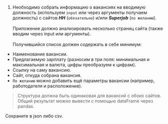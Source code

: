 1. Необходимо собрать информацию о вакансиях на вводимую должность (используем `input` или через аргументы получаем должность) с сайтов **_HH_** (`обязательно`) и/или **_Superjob_** (`по желанию`).<br><br>
Приложение должно анализировать несколько страниц сайта (также вводим через input или аргументы). <br><br>
Получившийся список должен содержать в себе минимум:
- Наименование вакансии.
- Предлагаемую зарплату (разносим в три поля: минимальная и максимальная и валюта, цифры преобразуем к цифрам).
- Ссылку на саму вакансию.
- Сайт, откуда собрана вакансия.
- `По желанию` можно добавить ещё параметры вакансии (например, работодателя и расположение). 
>Структура должна быть одинаковая для вакансий с обоих сайтов. Общий результат можно вывести с помощью dataFrame через pandas. 
> 
Сохраните в json либо csv.